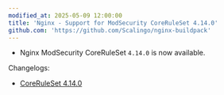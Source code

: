 ```yaml
---
modified_at: 2025-05-09 12:00:00
title: 'Nginx - Support for ModSecurity CoreRuleSet 4.14.0'
github.com: 'https://github.com/Scalingo/nginx-buildpack'
---
```


- Nginx ModSecurity CoreRuleSet `4.14.0` is now available.

Changelogs:
- [CoreRuleSet 4.14.0](https://github.com/coreruleset/coreruleset/releases/tag/v4.14.0)
